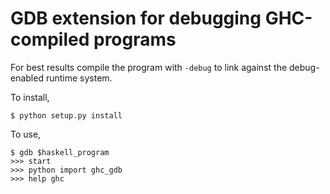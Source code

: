 # GDB extension for debugging GHC-compiled programs

For best results compile the program with `-debug` to link against the
debug-enabled runtime system.

To install,
```
$ python setup.py install
```

To use,
```
$ gdb $haskell_program
>>> start
>>> python import ghc_gdb
>>> help ghc
```
